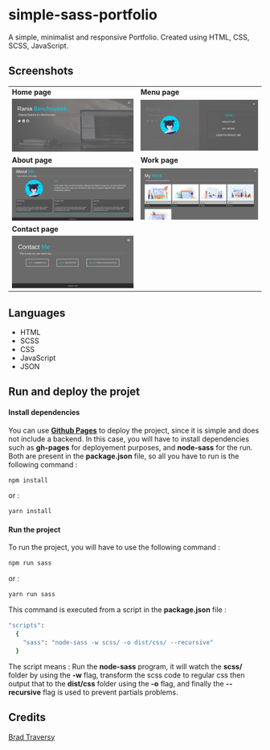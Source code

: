 # simple-sass-portfolio

A simple, minimalist and responsive Portfolio. Created using HTML, CSS, SCSS, JavaScript.
## Screenshots

<table>
  <tr>
    <td><b>Home page</b></td>
    <td><b>Menu page</b></td>
  </tr>
  <tr>
    <td><img src="screens/home-screen.png" width="470"/></td>
    <td><img src="screens/menu-screen.png" width="470"/></td>
  </tr>
  <tr>
    <td><b>About page</b></td>
    <td><b>Work page</b></td>
  </tr>
  <tr>
    <td><img src="screens/about-screen.png" width="470"/></td>
    <td><img src="screens/work-screen.png" width="470"/></td>
  </tr>
   <tr>
    <td><b>Contact page</b></td>
  </tr>
  <tr>
    <td><img src="screens/contact-screen.png" width="470"/></td>
  </tr>
 </table>
 
## Languages

<ul>
  <li>HTML</li>
  <li>SCSS</li>
  <li>CSS</li>
  <li>JavaScript</li>
  <li>JSON</li>
</ul>

## Run and deploy the projet

####  Install dependencies
You can use [**Github Pages**](https://pages.github.com/) to deploy the project, since it is simple and does not include a backend. In this case, you will have to install dependencies such as **gh-pages** for deployement purposes, and **node-sass** for the run. Both are present in the **package.json** file, so all you have to run is the following command :

```bash
npm install 
```
or : 

```bash
yarn install 
```

#### Run the project

To run the project, you will have to use the following command :

```bash
npm run sass
```
or : 

```bash
yarn run sass 
```
This command is executed from a script in the **package.json** file : 

```bash
"scripts": 
  {
    "sass": "node-sass -w scss/ -o dist/css/ --recursive"
  }
```
The script means : Run the **node-sass** program, it will watch the **scss/** folder by using the **-w** flag, transform the scss code to regular css then output that to the **dist/css** folder using the **-o** flag, and finally the **--recursive** flag is used to prevent partials problems.

## Credits

[Brad Traversy](https://github.com/bradtraversy)

